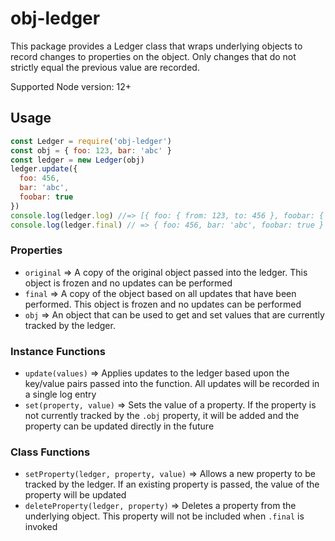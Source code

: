 # obj-ledger

This package provides a Ledger class that wraps underlying objects to record changes to properties on the object. Only changes that do not strictly equal the previous value are recorded.

Supported Node version: 12+

## Usage

```javascript
const Ledger = require('obj-ledger')
const obj = { foo: 123, bar: 'abc' }
const ledger = new Ledger(obj)
ledger.update({
  foo: 456,
  bar: 'abc',
  foobar: true
})
console.log(ledger.log) //=> [{ foo: { from: 123, to: 456 }, foobar: { from: undefined, to: true } }]
console.log(ledger.final) // => { foo: 456, bar: 'abc', foobar: true }
```

### Properties

* `original` => A copy of the original object passed into the ledger. This object is frozen and no updates can be performed
* `final` => A copy of the object based on all updates that have been performed. This object is frozen and no updates can be performed
* `obj` => An object that can be used to get and set values that are currently tracked by the ledger.

### Instance Functions

* `update(values)` => Applies updates to the ledger based upon the key/value pairs passed into the function. All updates will be recorded in a single log entry
* `set(property, value)` => Sets the value of a property. If the property is not currently tracked by the `.obj` property, it will be added and the property can be updated directly in the future

### Class Functions

* `setProperty(ledger, property, value)` => Allows a new property to be tracked by the ledger. If an existing property is passed, the value of the property will be updated
* `deleteProperty(ledger, property)` => Deletes a property from the underlying object. This property will not be included when `.final` is invoked